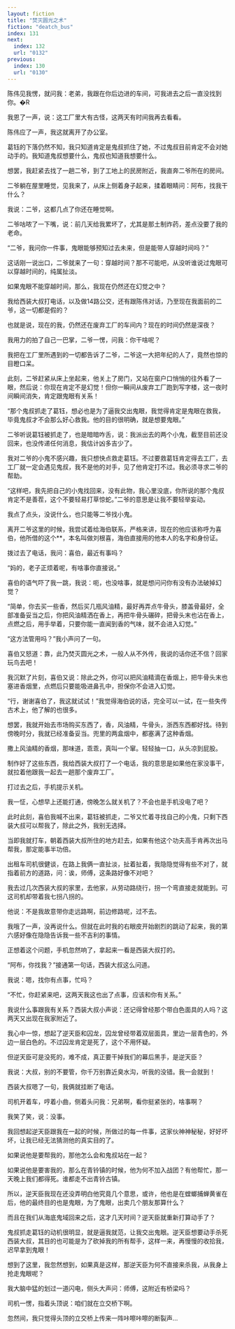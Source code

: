 ```yaml
---
layout: fiction
title: "焚灭圆光之术"
fiction: "deatch_bus"
index: 131
next:
  index: 132
  url: "0132"
previous:
  index: 130
  url: "0130"
---
```

陈伟见我愣，就问我：老弟，我跟在你后边进的车间，可我进去之后一直没找到你。�R

我恩了一声，说：这工厂里大有古怪，这两天有时间我再去看看。

陈伟应了一声，我这就离开了办公室。

葛钰的下落仍然不知，我只知道肯定是鬼叔抓住了她，不过鬼叔目前肯定不会对她动手的。我知道鬼叔想要什么，鬼叔也知道我想要什么。

想罢，我赶紧去找了一趟二爷，到了工地上的民房附近，我直奔二爷所在的房间。

二爷躺在屋里睡觉，见我来了，从床上侧着身子起来，揉着眼睛问：阿布，找我干什么？

我说：二爷，这都几点了你还在睡觉啊。

二爷咕哝了一下嘴，说：前几天给我累坏了，尤其是那土制炸药，差点没要了我的老命。

“二爷，我问你一件事，鬼眼能够预知过去未来，但是能带人穿越时间吗？”

这话刚一说出口，二爷就来了一句：穿越时间？那不可能吧，从没听谁说过鬼眼可以穿越时间的，纯属扯淡。

如果鬼眼不能穿越时间，那么，我现在仍然还在幻觉之中？

我给西装大叔打电话，以及做14路公交，还有跟陈伟对话，乃至现在我面前的二爷，这一切都是假的？

也就是说，现在的我，仍然还在废弃工厂的车间内？现在的时间仍然是深夜？

我用力的拍了自己一巴掌，二爷一愣，问我：你干啥呢？

我把在工厂里所遇到的一切都告诉了二爷，二爷这一大把年纪的人了，竟然也惊的目瞪口呆。

此刻，二爷赶紧从床上坐起来，他关上了房门，又站在窗户口悄悄的往外看了一眼，然后说：你现在肯定不是幻觉！但你一瞬间从废弃工厂跑到写字楼，这一夜时间瞬间消失，肯定跟鬼眼有关系！

“那个鬼叔抓走了葛钰，想必也是为了逼我交出鬼眼，我觉得肯定是鬼眼在救我，毕竟鬼叔才不会那么好心救我。他的目的很明确，就是想要鬼眼。”

二爷听说葛钰被抓走了，也是暗暗咋舌，说：我派出去的两个小鬼，截至目前还没回来，也没传递任何消息，我估计凶多吉少了。

我对二爷的小鬼不感兴趣，我只想快点救走葛钰。不过要救葛钰肯定得去工厂，去工厂就一定会遇见鬼叔，我不是他的对手，见了他肯定打不过。我必须寻求二爷的帮助。

“这样吧，我先把自己的小鬼找回来，没有此物，我心里没底，你所说的那个鬼叔肯定不是善茬，这个不要轻易打草惊蛇。”二爷的意思是让我不要轻举妄动。

我点了点头，没说什么，也只能等二爷找小鬼。

离开二爷这里的时候，我尝试着给海伯联系，严格来讲，现在的他应该称呼为喜伯，他所借的这个**，本名叫做刘根喜，海伯直接用的他本人的名字和身份证。

拨过去了电话，我问：喜伯，最近有事吗？

“妈的，老子正烦着呢，有啥事你直接说。”

喜伯的语气吓了我一跳，我说：呃，也没啥事，就是想问问你有没有办法破掉幻觉？

“简单，你去买一些香，然后买几瓶风油精，最好再弄点牛骨头，膝盖骨最好，全部准备妥当之后，你把风油精洒在香上，再把牛骨头碾碎，把骨头末也沾在香上，点燃之后，用手举着，只要你能一直闻到香的气味，就不会进入幻觉。”

“这方法管用吗？”我小声问了一句。

喜伯又怒道：靠，此乃焚灭圆光之术，一般人从不外传，我说的话你还不信？回家玩鸟去吧！

我沉默了片刻，喜伯又说：除此之外，你可以把风油精滴在香烟上，把牛骨头末也塞进香烟里，点燃后只要能吸进鼻孔中，担保你不会进入幻觉。

“行，谢谢喜伯了，我这就试试！”我觉得海伯说的话，完全可以一试，在一些失传古术上，他了解的也很多。

想罢，我就开始去市场购买东西了，香，风油精，牛骨头，浙西东西都好找。待到傍晚时分，我就已经准备妥当。兜里的两盒烟中，都塞满了这种香烟。

撒上风油精的香烟，那味道，乖乖，真叫一个窜。轻轻抽一口，从头凉到屁股。

制作好了这些东西，我给西装大叔打了一个电话，我的意思是如果他在家没事干，就拉着他跟我一起去一趟那个废弃工厂。

打过去之后，手机提示关机。

我一怔，心想早上还能打通，傍晚怎么就关机了？不会也是手机没电了吧？

此时此刻，喜伯我喊不出来，葛钰被抓走，二爷又忙着寻找自己的小鬼，只剩下西装大叔可以帮我了，除此之外，我别无选择。

当即我就打车，朝着西装大叔所住的地方赶去，如果有他这个功夫高手肯再次出马帮我，那定能事半功倍。

出租车司机很健谈，在路上我俩一直扯淡，扯着扯着，我隐隐觉得有些不对了，就指着前方的道路，问：诶，师傅，这条路好像不对吧？

我去过几次西装大叔的家里，去他家，从劳动路绕行，拐一个弯直接走就能到。可这司机却带着我七拐八拐的。

他说：不是我故意带你走远路啊，前边修路呢，过不去。

我哦了一声，没再说什么。但就在此时我的右眼皮开始剧烈的跳动了起来，我的第六感好像在隐隐告诉我一些不吉利的事情。

正想着这个问题，手机忽然响了，拿起来一看是西装大叔打的。

“阿布，你找我？”接通第一句话，西装大叔这么问道。

我说：嗯，找你有点事，忙吗？

“不忙，你赶紧来吧，这两天我这也出了点事，应该和你有关系。”

我说什么事跟我有关系？西装大叔小声说：还记得曾经那个带白色面具的人吗？这两天又出现在我家附近了。

我心中一惊，想起了逆天臣和囚龙，囚龙曾经带着双层面具，里边一层青色的，外边一层白色的。不过囚龙肯定是死了，这个不用怀疑。

但逆天臣可是没死的，难不成，真正要干掉我们的幕后黑手，是逆天臣？

我说：大叔，别的不要管，你千万别靠近臭水沟，听我的没错。我一会就到！

西装大叔嗯了一句，我俩就挂断了电话。

司机开着车，哼着小曲，侧着头问我：兄弟啊，看你挺紧张的，啥事啊？

我笑了笑，说：没事。

我回想起逆天臣跟我在一起的时候，所做过的每一件事，这家伙神神秘秘，好好坏坏，让我已经无法猜测他的真实目的了。

如果说他是要帮我的，那他怎么会和鬼叔站在一起？

如果说他是要害我的，那么在青铃镇的时候，他为何不加入战团？有他帮忙，那一天晚上我们都得死。谁都走不出青铃古镇。

所以，逆天臣我现在还没弄明白他究竟几个意思，或许，他也是在螳螂捕蝉黄雀在后，他的最终目的也是鬼眼，为了鬼眼，出卖几个朋友那算什么？

而且在我们从海底鬼域回来之后，这才几天时间？逆天臣就重新打算动手了？

鬼叔抓走葛钰的动机很明显，就是逼我就范，让我交出鬼眼。逆天臣想要动手杀死西装大叔，其目的也可能是为了砍掉我的所有帮手，这样一来，再慢慢的收拾我，迟早拿到鬼眼！

想到了这里，我忽然想到，如果真是这样，那逆天臣为何不直接来杀我，从我身上抢走鬼眼呢？

我大脑中猛的划过一道闪电，侧头大声问：师傅，这附近有桥梁吗？

司机一愣，指着头顶说：咱们就在立交桥下啊。

忽然间，我只觉得头顶的立交桥上传来一阵咔嚓咔嚓的断裂声...